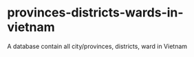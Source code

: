 # provinces-districts-wards-in-vietnam
A database contain all city/provinces, districts, ward in Vietnam
